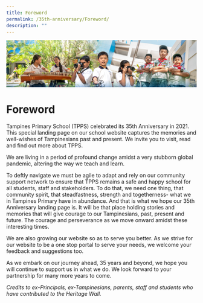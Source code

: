 ```yaml
---
title: Foreword
permalink: /35th-anniversary/Foreword/
description: ""
---
```

![](/images/AboutUs.jpg)


Foreword
========

Tampines Primary School (TPPS) celebrated its 35th Anniversary in 2021. This special landing page on our school website captures the memories and well-wishes of Tampinesians past and present. We invite you to visit, read and find out more about TPPS.  
  
We are living in a period of profound change amidst a very stubborn global pandemic, altering the way we teach and learn.  
  
To deftly navigate we must be agile to adapt and rely on our community support network to ensure that TPPS remains a safe and happy school for all students, staff and stakeholders. To do that, we need one thing, that community spirit, that steadfastness, strength and togetherness- what we in Tampines Primary have in abundance. And that is what we hope our 35th Anniversary landing page is. It will be that place holding stories and memories that will give courage to our Tampinesians, past, present and future. The courage and perseverance as we move onward amidst these interesting times.  
  
We are also growing our website so as to serve you better. As we strive for our website to be a one stop portal to serve your needs, we welcome your feedback and suggestions too.  
  
As we embark on our journey ahead, 35 years and beyond, we hope you will continue to support us in what we do. We look forward to your partnership for many more years to come.  
  
<i>Credits to ex-Principals, ex-Tampinesians, parents, staff and students who have contributed to the Heritage Wall.</i>